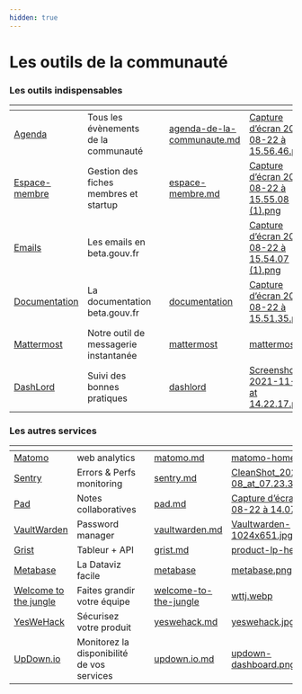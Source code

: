 ```yaml
---
hidden: true
---
```


# Les outils de la communauté

### Les outils indispensables

<table data-view="cards"><thead><tr><th></th><th></th><th></th><th data-hidden data-card-target data-type="content-ref"></th><th data-hidden data-card-cover data-type="files"></th></tr></thead><tbody><tr><td><a href="agenda-de-la-communaute.md">Agenda</a></td><td>Tous les évènements de la communauté</td><td></td><td><a href="agenda-de-la-communaute.md">agenda-de-la-communaute.md</a></td><td><a href="../.gitbook/assets/Capture d’écran 2024-08-22 à 15.56.46.png">Capture d’écran 2024-08-22 à 15.56.46.png</a></td></tr><tr><td><a href="espace-membre.md">Espace-membre</a></td><td>Gestion des fiches membres et startup</td><td></td><td><a href="espace-membre.md">espace-membre.md</a></td><td><a href="../.gitbook/assets/Capture d’écran 2024-08-22 à 15.55.08 (1).png">Capture d’écran 2024-08-22 à 15.55.08 (1).png</a></td></tr><tr><td><a href="emails/">Emails</a></td><td>Les emails en beta.gouv.fr</td><td></td><td></td><td><a href="../.gitbook/assets/Capture d’écran 2024-08-22 à 15.54.07 (1).png">Capture d’écran 2024-08-22 à 15.54.07 (1).png</a></td></tr><tr><td><a href="documentation/">Documentation</a></td><td>La documentation beta.gouv.fr</td><td></td><td><a href="documentation/">documentation</a></td><td><a href="../.gitbook/assets/Capture d’écran 2024-08-22 à 15.51.35.png">Capture d’écran 2024-08-22 à 15.51.35.png</a></td></tr><tr><td><a href="mattermost/">Mattermost</a></td><td>Notre outil de messagerie instantanée</td><td></td><td><a href="mattermost/">mattermost</a></td><td><a href="../.gitbook/assets/mattermost.png">mattermost.png</a></td></tr><tr><td><a href="dashlord/">DashLord</a></td><td>Suivi des bonnes pratiques</td><td></td><td><a href="dashlord/">dashlord</a></td><td><a href="../.gitbook/assets/Screenshot 2021-11-04 at 14.22.17.png">Screenshot 2021-11-04 at 14.22.17.png</a></td></tr></tbody></table>

### Les autres services

<table data-view="cards"><thead><tr><th></th><th></th><th></th><th data-hidden data-card-target data-type="content-ref"></th><th data-hidden data-card-cover data-type="files"></th></tr></thead><tbody><tr><td><a href="autres/matomo.md">Matomo</a></td><td>web analytics</td><td></td><td><a href="autres/matomo.md">matomo.md</a></td><td><a href="../.gitbook/assets/matomo-home.png">matomo-home.png</a></td></tr><tr><td><a href="autres/sentry.md">Sentry</a></td><td>Errors &#x26; Perfs monitoring</td><td></td><td><a href="autres/sentry.md">sentry.md</a></td><td><a href="../.gitbook/assets/CleanShot_2023-12-08_at_07.23.33_2x.png">CleanShot_2023-12-08_at_07.23.33_2x.png</a></td></tr><tr><td><a href="autres/pad.md">Pad</a></td><td>Notes collaboratives</td><td></td><td><a href="autres/pad.md">pad.md</a></td><td><a href="../.gitbook/assets/Capture d’écran 2024-08-22 à 14.07.03.png">Capture d’écran 2024-08-22 à 14.07.03.png</a></td></tr><tr><td><a href="autres/vaultwarden.md">VaultWarden</a></td><td>Password manager</td><td></td><td><a href="autres/vaultwarden.md">vaultwarden.md</a></td><td><a href="../.gitbook/assets/Vaultwarden-1024x651.jpg">Vaultwarden-1024x651.jpg</a></td></tr><tr><td><a href="autres/grist.md">Grist</a></td><td>Tableur + API</td><td></td><td><a href="autres/grist.md">grist.md</a></td><td><a href="../.gitbook/assets/product-lp-hero2.png">product-lp-hero2.png</a></td></tr><tr><td><a href="autres/metabase/">Metabase</a></td><td>La Dataviz facile</td><td></td><td><a href="autres/metabase/">metabase</a></td><td><a href="../.gitbook/assets/metabase.png">metabase.png</a></td></tr><tr><td><a href="autres-services/welcome-to-the-jungle/">Welcome to the jungle</a></td><td>Faites grandir votre équipe</td><td></td><td><a href="autres-services/welcome-to-the-jungle/">welcome-to-the-jungle</a></td><td><a href="../.gitbook/assets/wttj.webp">wttj.webp</a></td></tr><tr><td><a href="autres/yeswehack.md">YesWeHack</a></td><td>Sécurisez votre produit</td><td></td><td><a href="autres/yeswehack.md">yeswehack.md</a></td><td><a href="../.gitbook/assets/yeswehack.jpg">yeswehack.jpg</a></td></tr><tr><td><a href="autres-services/updown.io.md">UpDown.io</a></td><td>Monitorez la disponibilité de vos services</td><td></td><td><a href="autres-services/updown.io.md">updown.io.md</a></td><td><a href="../.gitbook/assets/updown-dashboard.png">updown-dashboard.png</a></td></tr></tbody></table>
